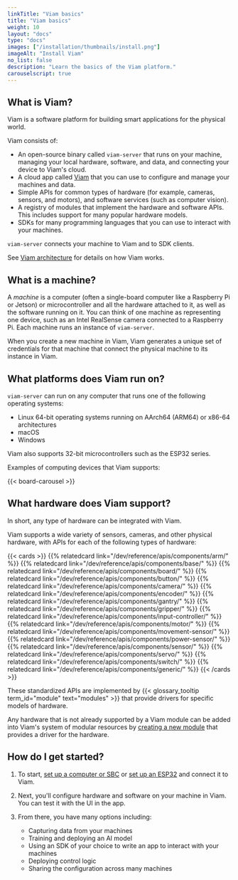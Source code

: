 ```yaml
---
linkTitle: "Viam basics"
title: "Viam basics"
weight: 10
layout: "docs"
type: "docs"
images: ["/installation/thumbnails/install.png"]
imageAlt: "Install Viam"
no_list: false
description: "Learn the basics of the Viam platform."
carouselscript: true
---
```


## What is Viam?

Viam is a software platform for building smart applications for the physical world.

Viam consists of:

- An open-source binary called `viam-server` that runs on your machine, managing your local hardware, software, and data, and connecting your device to Viam's cloud.
- A cloud app called [Viam](https://app.viam.com) that you can use to configure and manage your machines and data.
- Simple APIs for common types of hardware (for example, cameras, sensors, and motors), and software services (such as computer vision).
- A registry of modules that implement the hardware and software APIs.
  This includes support for many popular hardware models.
- SDKs for many programming languages that you can use to interact with your machines.

`viam-server` connects your machine to Viam and to SDK clients.

See [Viam architecture](/operate/reference/architecture/) for details on how Viam works.

## What is a machine?

A _machine_ is a computer (often a single-board computer like a Raspberry Pi or Jetson) or microcontroller and all the hardware attached to it, as well as the software running on it.
You can think of one machine as representing one device, such as an Intel RealSense camera connected to a Raspberry Pi.
Each machine runs an instance of `viam-server`.

When you create a new machine in Viam, Viam generates a unique set of credentials for that machine that connect the physical machine to its instance in Viam.

## What platforms does Viam run on?

`viam-server` can run on any computer that runs one of the following operating systems:

- Linux 64-bit operating systems running on AArch64 (ARM64) or x86-64 architectures
- macOS
- Windows

Viam also supports 32-bit microcontrollers such as the ESP32 series.

Examples of computing devices that Viam supports:

{{< board-carousel >}}

## What hardware does Viam support?

In short, any type of hardware can be integrated with Viam.

Viam supports a wide variety of sensors, cameras, and other physical hardware, with APIs for each of the following types of hardware:

{{< cards >}}
{{% relatedcard link="/dev/reference/apis/components/arm/" %}}
{{% relatedcard link="/dev/reference/apis/components/base/" %}}
{{% relatedcard link="/dev/reference/apis/components/board/" %}}
{{% relatedcard link="/dev/reference/apis/components/button/" %}}
{{% relatedcard link="/dev/reference/apis/components/camera/" %}}
{{% relatedcard link="/dev/reference/apis/components/encoder/" %}}
{{% relatedcard link="/dev/reference/apis/components/gantry/" %}}
{{% relatedcard link="/dev/reference/apis/components/gripper/" %}}
{{% relatedcard link="/dev/reference/apis/components/input-controller/" %}}
{{% relatedcard link="/dev/reference/apis/components/motor/" %}}
{{% relatedcard link="/dev/reference/apis/components/movement-sensor/" %}}
{{% relatedcard link="/dev/reference/apis/components/power-sensor/" %}}
{{% relatedcard link="/dev/reference/apis/components/sensor/" %}}
{{% relatedcard link="/dev/reference/apis/components/servo/" %}}
{{% relatedcard link="/dev/reference/apis/components/switch/" %}}
{{% relatedcard link="/dev/reference/apis/components/generic/" %}}
{{< /cards >}}

These standardized APIs are implemented by {{< glossary_tooltip term_id="module" text="modules" >}} that provide drivers for specific models of hardware.

Any hardware that is not already supported by a Viam module can be added into Viam's system of modular resources by [creating a new module](/operate/get-started/other-hardware/create-module/) that provides a driver for the hardware.

## How do I get started?

1. To start, [set up a computer or SBC](/operate/get-started/setup/) or [set up an ESP32](/operate/get-started/setup-micro/) and connect it to Viam.

1. Next, you'll configure hardware and software on your machine in Viam.
   You can test it with the UI in the app.

1. From there, you have many options including:

   - Capturing data from your machines
   - Training and deploying an AI model
   - Using an SDK of your choice to write an app to interact with your machines
   - Deploying control logic
   - Sharing the configuration across many machines
